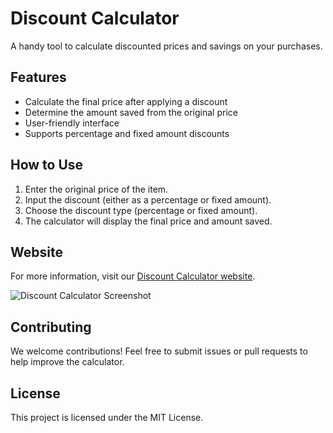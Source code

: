 # Discount Calculator
A handy tool to calculate discounted prices and savings on your purchases.

## Features
- Calculate the final price after applying a discount
- Determine the amount saved from the original price
- User-friendly interface
- Supports percentage and fixed amount discounts

## How to Use
1. Enter the original price of the item.
2. Input the discount (either as a percentage or fixed amount).
3. Choose the discount type (percentage or fixed amount).
4. The calculator will display the final price and amount saved.

## Website
For more information, visit our [Discount Calculator website](https://discountcalculator.org).

![Discount Calculator Screenshot](https://images.pexels.com/photos/5650026/pexels-photo-5650026.jpeg)

## Contributing
We welcome contributions! Feel free to submit issues or pull requests to help improve the calculator.

## License
This project is licensed under the MIT License.
